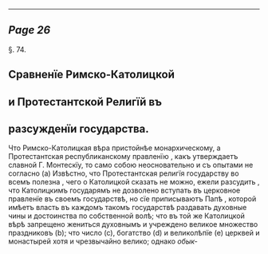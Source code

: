 

---
*Page 26*
---

§. 74.
## Сравненїе Римско-Католицкой
## и Протестантской Религїй въ
## разсужденїи государства.
Что Римско-Католицкая вѣра пристойнѣе монархическому, а Протестантская республиканскому правленїю , какъ утверждаетъ славной Г. Монтескїу, то само собою неосновательно и съ опытами не согласно (а) Извѣстно, что Протестантская религїя государству во всемъ полезна , чего о Католицкой сказать не можно, ежели разсудить , что Католицкимъ государямъ не дозволено вступать въ церковное правленїе въ своемъ государствѣ, но сїе приписываютъ Папѣ , которой имѣетъ власть въ каждомъ такомъ государствѣ раздавать духовные чины и достоинства по собственной волѣ; что въ той же Католицкой вѣрѣ запрещено жениться духовнымъ и учреждено великое множество праздниковъ (b); что число (с), богатство (d) и великолѣпїе (е) церквей и монастырей хотя и чрезвычайно велико; однако
*обык-*